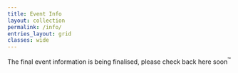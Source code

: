 ```yaml
---
title: Event Info
layout: collection
permalink: /info/
entries_layout: grid
classes: wide
---
```

The final event information is being finalised, please check back here soon<sup>&trade;</sup>